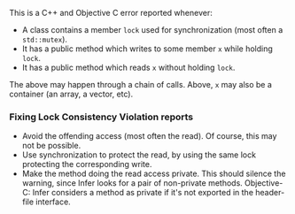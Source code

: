 This is a C++ and Objective C error reported whenever:

- A class contains a member `lock` used for synchronization (most often a
  `std::mutex`).
- It has a public method which writes to some member `x` while holding `lock`.
- It has a public method which reads `x` without holding `lock`.

The above may happen through a chain of calls. Above, `x` may also be a
container (an array, a vector, etc).

### Fixing Lock Consistency Violation reports

- Avoid the offending access (most often the read). Of course, this may not be
  possible.
- Use synchronization to protect the read, by using the same lock protecting the
  corresponding write.
- Make the method doing the read access private. This should silence the
  warning, since Infer looks for a pair of non-private methods. Objective-C:
  Infer considers a method as private if it's not exported in the header-file
  interface.
